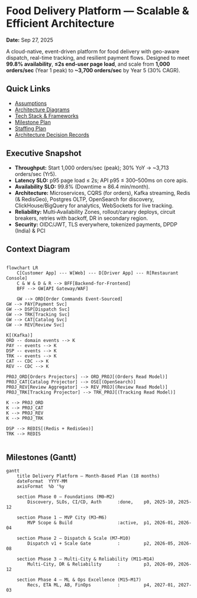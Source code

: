 # Food Delivery Platform — Scalable & Efficient Architecture

**Date:** Sep 27, 2025

A cloud-native, event-driven platform for food delivery with geo-aware dispatch, real-time tracking, and resilient payment flows. Designed to meet **99.8% availability**, **≤2s end-user page load**, and scale from **1,000 orders/sec** (Year 1 peak) to **~3,700 orders/sec** by Year 5 (30% CAGR).

## Quick Links
- [Assumptions](01-assumptions.md)
- [Architecture Diagrams](02-architecture.md)
- [Tech Stack & Frameworks](03-tech-stack.md)
- [Milestone Plan](04-milestones.md)
- [Staffing Plan](05-staffing.md)
- [Architecture Decision Records](adr/adr-index.md)


## Executive Snapshot

- **Throughput:** Start 1,000 orders/sec (peak); 30% YoY → ~3,713 orders/sec (Yr5).
- **Latency SLO:** p95 page load ≤ 2s; API p95 ≤ 300–500ms on core apis.
- **Availability SLO:** 99.8% (Downtime ≈ 86.4 min/month).
- **Architecture:** Microservices, CQRS (for orders), Kafka streaming, Redis (& RedisGeo), Postgres OLTP, OpenSearch for discovery, ClickHouse/BigQuery for analytics, WebSockets for live tracking.
- **Reliability:** Multi‑Availability Zones, rollout/canary deploys, circuit breakers, retries with backoff, DR in secondary region.
- **Security:** OIDC/JWT, TLS everywhere, tokenized payments, DPDP (India) & PCI

## Context Diagram

```mermaid

flowchart LR
    C[Customer App] --- W[Web] --- D[Driver App] --- R[Restaurant Console]
    C & W & D & R --> BFF[Backend-for-Frontend]
    BFF --> GW[API Gateway/WAF]

    GW --> ORD[Order Commands Event-Sourced]
GW --> PAY[Payment Svc]
GW --> DSP[Dispatch Svc]
GW --> TRK[Tracking Svc]
GW --> CAT[Catalog Svc]
GW --> REV[Review Svc]

K[(Kafka)]
ORD -- domain events --> K
PAY -- events --> K
DSP -- events --> K
TRK -- events --> K
CAT -- CDC --> K
REV -- CDC --> K

PROJ_ORD[Orders Projectors] --> ORD_PROJ[(Orders Read Model)]
PROJ_CAT[Catalog Projector] --> OSE[(OpenSearch)]
PROJ_REV[Review Aggregator] --> REV_PROJ[(Review Read Model)]
PROJ_TRK[Tracking Projector] --> TRK_PROJ[(Tracking Read Model)]

K --> PROJ_ORD
K --> PROJ_CAT
K --> PROJ_REV
K --> PROJ_TRK

DSP --> REDIS[(Redis + RedisGeo)]
TRK --> REDIS


```

## Milestones (Gantt)

```mermaid
gantt
    title Delivery Platform – Month-Based Plan (18 months)
    dateFormat  YYYY-MM
    axisFormat  %b '%y

    section Phase 0 – Foundations (M0–M2)
        Discovery, SLOs, CI/CD, Auth      :done,    p0, 2025-10, 2025-12

    section Phase 1 – MVP City (M3–M6)
        MVP Scope & Build                 :active,  p1, 2026-01, 2026-04

    section Phase 2 – Dispatch & Scale (M7–M10)
        Dispatch v1 + Scale Gate          :         p2, 2026-05, 2026-08

    section Phase 3 – Multi-City & Reliability (M11–M14)
        Multi-City, DR & Reliability      :         p3, 2026-09, 2026-12

    section Phase 4 – ML & Ops Excellence (M15–M17)
        Recs, ETA ML, AB, FinOps          :         p4, 2027-01, 2027-03

```